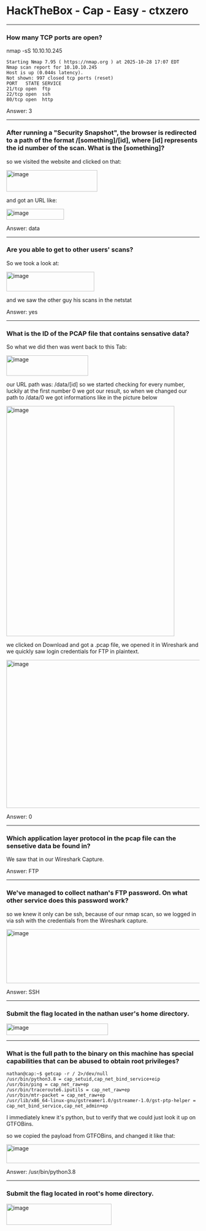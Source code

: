 # HackTheBox - Cap - Easy - ctxzero

---

### How many TCP ports are open?

nmap -sS 10.10.10.245    
```
Starting Nmap 7.95 ( https://nmap.org ) at 2025-10-28 17:07 EDT
Nmap scan report for 10.10.10.245
Host is up (0.044s latency).
Not shown: 997 closed tcp ports (reset)
PORT   STATE SERVICE
21/tcp open  ftp
22/tcp open  ssh
80/tcp open  http
```
Answer: 3

---

### After running a "Security Snapshot", the browser is redirected to a path of the format /[something]/[id], where [id] represents the id number of the scan. What is the [something]?
so we visited the website and clicked on that:

<img width="237" height="56" alt="image" src="https://github.com/user-attachments/assets/1174be80-edef-4c1e-84de-ec43ad4b8bb9" />

and got an URL like:

<img width="150" height="28" alt="image" src="https://github.com/user-attachments/assets/16632f67-b38e-4444-91a6-2b8276250d8d" />

Answer: data

---

### Are you able to get to other users' scans?

So we took a look at:

<img width="229" height="51" alt="image" src="https://github.com/user-attachments/assets/95493ef5-cd66-459e-96ab-3bd40f1b721c" />

and we saw the other guy his scans in the netstat

Answer: yes

---

### What is the ID of the PCAP file that contains sensative data?

So what we did then was went back to this Tab:

<img width="213" height="53" alt="image" src="https://github.com/user-attachments/assets/f5cd26cd-0847-4e4c-b1fa-2296a8ffcf75" />

our URL path was: /data/[id] so we started checking for every number, luckily at the first number 0 we got our result,
so when we changed our path to /data/0 we got informations like in the picture below

<img width="438" height="600" alt="image" src="https://github.com/user-attachments/assets/14973b30-3a71-466c-83ef-e5aa82cf5e31" />

we clicked on Download and got a .pcap file, we opened it in Wireshark and we quickly saw login credentials for FTP in plaintext.

<img width="1690" height="386" alt="image" src="https://github.com/user-attachments/assets/d3f71d80-9df1-4b4d-9c24-c00ece9cce72" />

Answer: 0

---

### Which application layer protocol in the pcap file can the sensetive data be found in?

We saw that in our Wireshark Capture.

Answer: FTP

---

### We've managed to collect nathan's FTP password. On what other service does this password work?

so we knew it only can be ssh, because of our nmap scan, so we logged in via ssh with the credentials from the Wireshark capture.

<img width="655" height="141" alt="image" src="https://github.com/user-attachments/assets/e7ca2c50-a52a-4070-a117-e1a7ca18ab6b" />

Answer: SSH

---

### Submit the flag located in the nathan user's home directory.

<img width="265" height="30" alt="image" src="https://github.com/user-attachments/assets/554834ee-0c6f-4130-9cad-b6e979a2e8e9" />

---

### What is the full path to the binary on this machine has special capabilities that can be abused to obtain root privileges?

```
nathan@cap:~$ getcap -r / 2>/dev/null
/usr/bin/python3.8 = cap_setuid,cap_net_bind_service+eip
/usr/bin/ping = cap_net_raw+ep
/usr/bin/traceroute6.iputils = cap_net_raw+ep
/usr/bin/mtr-packet = cap_net_raw+ep
/usr/lib/x86_64-linux-gnu/gstreamer1.0/gstreamer-1.0/gst-ptp-helper = cap_net_bind_service,cap_net_admin+ep
```

I immediately knew it's python, but to verify that we could just look it up on GTFOBins.

so we copied the payload from GTFOBins, and changed it like that:

<img width="692" height="49" alt="image" src="https://github.com/user-attachments/assets/cb3f8aee-0012-45ab-bff7-513731aa6066" />

Answer: /usr/bin/python3.8

---

### Submit the flag located in root's home directory.

<img width="274" height="55" alt="image" src="https://github.com/user-attachments/assets/21038292-bee6-486a-9019-3fc22e63ff73" />
